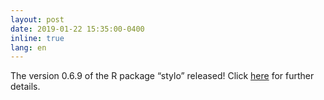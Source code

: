 ```yaml
---
layout: post
date: 2019-01-22 15:35:00-0400
inline: true
lang: en
---
```


The version 0.6.9 of the R package “stylo” released! Click [here](https://github.com/computationalstylistics/stylo) for further details.
